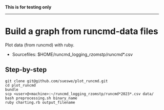 
**This is for testing only**

---

# Build a graph from runcmd-data files

Plot data (from runcmd) with ruby.

* Sourcefiles: $HOME/runcmd_logging_rzomstp/runcmd*.csv

## Step-by-step

~~~~
git clone git@github.com/sueswe/plot_runcmd.git
cd plot_runcmd
bundle
scp <user>@<machine>:~/runcmd_logging_rzomstp/runcmd*2023*.csv data/
bash preprocessing.sh binary_name
ruby charting.rb output_filename
~~~~


